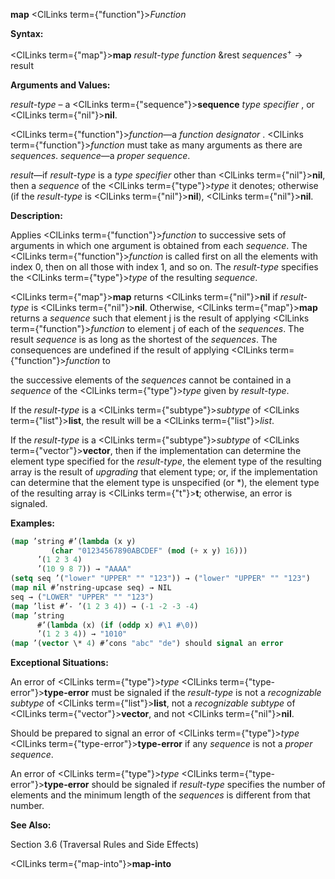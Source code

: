 **map** <ClLinks  term={"function"}><i>Function</i></ClLinks> 



**Syntax:** 



<ClLinks  term={"map"}><b>map</b></ClLinks> *result-type function* &amp;rest *sequences*<sup>+</sup> → result 



**Arguments and Values:** 



*result-type* – a <ClLinks  term={"sequence"}><b>sequence</b></ClLinks> *type specifier* , or <ClLinks  term={"nil"}><b>nil</b></ClLinks>. 



<ClLinks  term={"function"}><i>function</i></ClLinks>—a *function designator* . <ClLinks  term={"function"}><i>function</i></ClLinks> must take as many arguments as there are *sequences*. *sequence*—a *proper sequence*. 



*result*—if *result-type* is a *type specifier* other than <ClLinks  term={"nil"}><b>nil</b></ClLinks>, then a *sequence* of the <ClLinks  term={"type"}><i>type</i></ClLinks> it denotes; otherwise (if the *result-type* is <ClLinks  term={"nil"}><b>nil</b></ClLinks>), <ClLinks  term={"nil"}><b>nil</b></ClLinks>. 



**Description:** 



Applies <ClLinks  term={"function"}><i>function</i></ClLinks> to successive sets of arguments in which one argument is obtained from each *sequence*. The <ClLinks  term={"function"}><i>function</i></ClLinks> is called first on all the elements with index 0, then on all those with index 1, and so on. The *result-type* specifies the <ClLinks  term={"type"}><i>type</i></ClLinks> of the resulting *sequence*. 



<ClLinks  term={"map"}><b>map</b></ClLinks> returns <ClLinks  term={"nil"}><b>nil</b></ClLinks> if *result-type* is <ClLinks  term={"nil"}><b>nil</b></ClLinks>. Otherwise, <ClLinks  term={"map"}><b>map</b></ClLinks> returns a *sequence* such that element j is the result of applying <ClLinks  term={"function"}><i>function</i></ClLinks> to element j of each of the *sequences*. The result *sequence* is as long as the shortest of the *sequences*. The consequences are undefined if the result of applying <ClLinks  term={"function"}><i>function</i></ClLinks> to 







 



 



the successive elements of the *sequences* cannot be contained in a *sequence* of the <ClLinks  term={"type"}><i>type</i></ClLinks> given by *result-type*. 



If the *result-type* is a <ClLinks  term={"subtype"}><i>subtype</i></ClLinks> of <ClLinks  term={"list"}><b>list</b></ClLinks>, the result will be a <ClLinks  term={"list"}><i>list</i></ClLinks>. 



If the *result-type* is a <ClLinks  term={"subtype"}><i>subtype</i></ClLinks> of <ClLinks  term={"vector"}><b>vector</b></ClLinks>, then if the implementation can determine the element type specified for the *result-type*, the element type of the resulting array is the result of *upgrading* that element type; or, if the implementation can determine that the element type is unspecified (or \*), the element type of the resulting array is <ClLinks  term={"t"}><b>t</b></ClLinks>; otherwise, an error is signaled. 



**Examples:**
```lisp
(map ’string #’(lambda (x y) 
		 (char "01234567890ABCDEF" (mod (+ x y) 16))) 
      ’(1 2 3 4) 
      ’(10 9 8 7)) → "AAAA" 
(setq seq ’("lower" "UPPER" "" "123")) → ("lower" "UPPER" "" "123") 
(map nil #’nstring-upcase seq) → NIL 
seq → ("LOWER" "UPPER" "" "123") 
(map ’list #’- ’(1 2 3 4)) → (-1 -2 -3 -4) 
(map ’string 
      #’(lambda (x) (if (oddp x) #\1 #\0)) 
      ’(1 2 3 4)) → "1010" 
(map ’(vector \* 4) #’cons "abc" "de") should signal an error 
```
**Exceptional Situations:** 



An error of <ClLinks  term={"type"}><i>type</i></ClLinks> <ClLinks  term={"type-error"}><b>type-error</b></ClLinks> must be signaled if the *result-type* is not a *recognizable subtype* of <ClLinks  term={"list"}><b>list</b></ClLinks>, not a *recognizable subtype* of <ClLinks  term={"vector"}><b>vector</b></ClLinks>, and not <ClLinks  term={"nil"}><b>nil</b></ClLinks>. 



Should be prepared to signal an error of <ClLinks  term={"type"}><i>type</i></ClLinks> <ClLinks  term={"type-error"}><b>type-error</b></ClLinks> if any *sequence* is not a *proper sequence*. 



An error of <ClLinks  term={"type"}><i>type</i></ClLinks> <ClLinks  term={"type-error"}><b>type-error</b></ClLinks> should be signaled if *result-type* specifies the number of elements and the minimum length of the *sequences* is different from that number. 



**See Also:** 



Section 3.6 (Traversal Rules and Side Effects) 







 



 



<ClLinks  term={"map-into"}><b>map-into</b></ClLinks> 



